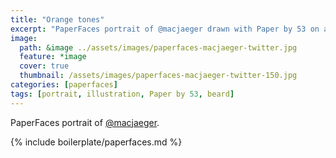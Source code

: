 ```yaml
---
title: "Orange tones"
excerpt: "PaperFaces portrait of @macjaeger drawn with Paper by 53 on an iPad."
image:   
  path: &image ../assets/images/paperfaces-macjaeger-twitter.jpg 
  feature: *image
  cover: true
  thumbnail: /assets/images/paperfaces-macjaeger-twitter-150.jpg
categories: [paperfaces]
tags: [portrait, illustration, Paper by 53, beard]
---
```


PaperFaces portrait of [@macjaeger](https://twitter.com/macjaeger).

{% include boilerplate/paperfaces.md %}
